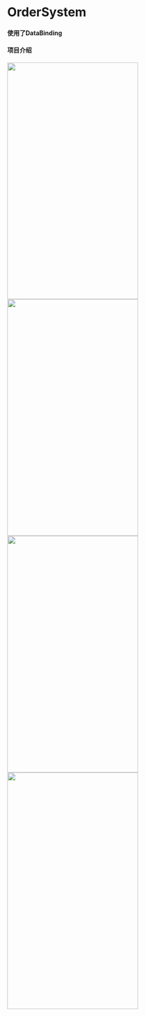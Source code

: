 # OrderSystem

#### 使用了DataBinding 

#### 项目介绍

<img width="300px" height="540px" src="https://cdn.jsdelivr.net/gh/Naruto-1996/picture/images/Screenshot_2021-05-27-15-47-53-988_com.e.myapplication.jpg"/>

<img width="300px" height="540px" src="https://cdn.jsdelivr.net/gh/Naruto-1996/picture/images/Screenshot_2021-05-27-15-48-26-383_com.e.myapplication.jpg"/>

<img width="300px" height="540px" src="https://cdn.jsdelivr.net/gh/Naruto-1996/picture/images/Screenshot_2021-05-27-15-48-33-056_com.e.myapplication.jpg"/>

<img width="300px" height="540px" src="https://cdn.jsdelivr.net/gh/Naruto-1996/picture/images/Screenshot_2021-05-27-15-48-54-436_com.e.myapplication.jpg"/>
